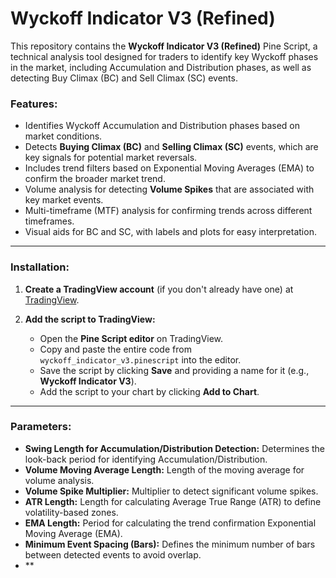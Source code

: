 # Wyckoff Indicator V3 (Refined)

This repository contains the **Wyckoff Indicator V3 (Refined)** Pine Script, a technical analysis tool designed for traders to identify key Wyckoff phases in the market, including Accumulation and Distribution phases, as well as detecting Buy Climax (BC) and Sell Climax (SC) events.

### Features:
- Identifies Wyckoff Accumulation and Distribution phases based on market conditions.
- Detects **Buying Climax (BC)** and **Selling Climax (SC)** events, which are key signals for potential market reversals.
- Includes trend filters based on Exponential Moving Averages (EMA) to confirm the broader market trend.
- Volume analysis for detecting **Volume Spikes** that are associated with key market events.
- Multi-timeframe (MTF) analysis for confirming trends across different timeframes.
- Visual aids for BC and SC, with labels and plots for easy interpretation.

---

### Installation:

1. **Create a TradingView account** (if you don't already have one) at [TradingView](https://www.tradingview.com/).

2. **Add the script to TradingView:**
    - Open the **Pine Script editor** on TradingView.
    - Copy and paste the entire code from `wyckoff_indicator_v3.pinescript` into the editor.
    - Save the script by clicking **Save** and providing a name for it (e.g., **Wyckoff Indicator V3**).
    - Add the script to your chart by clicking **Add to Chart**.

---

### Parameters:

- **Swing Length for Accumulation/Distribution Detection:** Determines the look-back period for identifying Accumulation/Distribution.
- **Volume Moving Average Length:** Length of the moving average for volume analysis.
- **Volume Spike Multiplier:** Multiplier to detect significant volume spikes.
- **ATR Length:** Length for calculating Average True Range (ATR) to define volatility-based zones.
- **EMA Length:** Period for calculating the trend confirmation Exponential Moving Average (EMA).
- **Minimum Event Spacing (Bars):** Defines the minimum number of bars between detected events to avoid overlap.
- **
